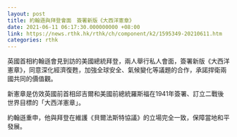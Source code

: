 ```yaml
---
layout: post
title: 約翰遜與拜登會面　簽署新版《大西洋憲章》
date: 2021-06-11 06:17:30.000000000 +08:00
link: https://news.rthk.hk/rthk/ch/component/k2/1595349-20210611.htm
categories: rthk
---
```


英國首相約翰遜會見到訪的美國總統拜登，兩人舉行私人會面，簽署新版《大西洋憲章》，同意深化經濟復甦，加強全球安全、氣候變化等議題的合作，承諾捍衛兩國共同的價值觀。

新憲章是仿效英國前首相邱吉爾和美國前總統羅斯福在1941年簽署、訂立二戰後世界目標的「大西洋憲章」。

約翰遜重申，他與拜登在維護《貝爾法斯特協議》的立場完全一致，保障當地和平發展。
